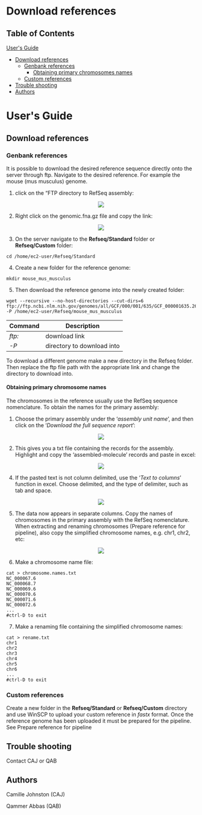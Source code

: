 # Download references
## Table of Contents
[User's Guide](#uguide)
- [Download references](#download_ref)
  - [Genbank references](#genbank_ref)
    - [Obtaining primary chromosomes names](#obtain_names)
  - [Custom references](#custom_ref) 
- [Trouble shooting](#help_)
- [Authors](#authors_)
# <a name="uguide"></a> User's Guide
## <a name="download_ref"></a> Download references
### <a name="genbank_ref"></a> Genbank references
It is possible to download the desired reference sequence directly onto the server through ftp. Navigate to the desired reference.
For example the mouse (mus musculus) genome.
1. click on the “FTP directory to RefSeq assembly:

<p align="center">
<img src="https://user-images.githubusercontent.com/60882704/129695747-d108aa49-0d15-4961-b4ad-72915e8dbeb7.png">
</p>

2. Right click on the genomic.fna.gz file and copy the link:

<p align="center">
<img src="https://user-images.githubusercontent.com/60882704/129695933-4b1c182f-5969-459d-9f63-c053b34a67a9.png">
</p>

3. On the server navigate to the **Refseq/Standard** folder or **Refseq/Custom** folder:
```
cd /home/ec2-user/Refseq/Standard
```
 
4. Create a new folder for the reference genome: 
```
mkdir mouse_mus_musculus
```
 
5. Then download the reference genome into the newly created folder:
```
wget --recursive --no-host-directories --cut-dirs=6 ftp://ftp.ncbi.nlm.nih.gov/genomes/all/GCF/000/001/635/GCF_000001635.26_GRCm38.p6/GCF_000001635.26_GRCm38.p6_genomic.fna.gz -P /home/ec2-user/Refseq/mouse_mus_musculus
```

| Command | Description |
| --- | --- |
| _ftp:_ | download link |
| _-P_ | directory to download into |

To download a different genome make a new directory in the Refseq folder. Then replace the ftp file path with the appropriate link and change the directory to download into.

#### <a name="obtain_names"></a> Obtaining primary chromosome names
The chromosomes in the reference usually use the RefSeq sequence nomenclature. To obtain the names for the primary assembly:
1. Choose the primary assembly under the ‘_assembly unit name_’, and then click on the ‘_Download the full sequence report_’:

<p align="center">
<img src="https://user-images.githubusercontent.com/60882704/129696774-4a2838ce-6eb5-4859-9072-455f80fff891.png">
</p>

2. This gives you a txt file containing the records for the assembly. Highlight and copy the ‘assembled-molecule’ records and paste in excel:

<p align="center">
<img src="https://user-images.githubusercontent.com/60882704/129696950-f3cf0273-bcac-4116-b3b2-a89f36e1e80b.png">
</p>

4. If the pasted text is not column delimited, use the ‘_Text to columns_’ function in excel. Choose delimited, and the type of delimiter, such as tab and space. 

<p align="center">
<img src="https://user-images.githubusercontent.com/60882704/129697110-a256c03c-cc68-41b3-9c4b-6b95868a9b63.png">
</p>

5. The data now appears in separate columns. Copy the names of chromosomes in the primary assembly with the RefSeq nomenclature. When extracting and renaming chromosomes (Prepare reference for pipeline), also copy the simplified chromosome names, e.g. chr1, chr2, etc:

<p align="center">
<img src="https://user-images.githubusercontent.com/60882704/129697208-50503e86-2957-480a-b660-c1cc22f3b96d.png">
</p>

6. Make a chromosome name file:
```
cat > chromosome.names.txt
NC_000067.6
NC_000068.7
NC_000069.6
NC_000070.6
NC_000071.6
NC_000072.6
...
#ctrl-D to exit
```

7. Make a renaming file containing the simplified chromosome names:
```
cat > rename.txt
chr1
chr2
chr3
chr4
chr5
chr6
...
#ctrl-D to exit
```

### <a name="custom_ref"></a> Custom references
Create a new folder in the **Refseq/Standard** or **Refseq/Custom** directory and use WinSCP to upload your custom reference in _fastx_ format.
Once the reference genome has been uploaded it must be prepared for the pipeline. See Prepare reference for pipeline 

## <a name="help_"></a> Trouble shooting
Contact CAJ or QAB
## <a name="authors_"></a> Authors
Camille Johnston (CAJ)

Qammer Abbas (QAB)
